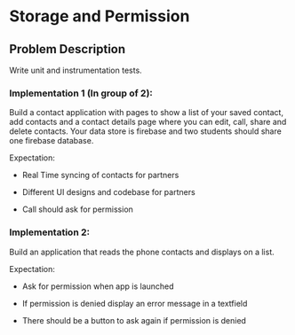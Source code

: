 # Storage and Permission

## Problem Description 

Write unit and instrumentation tests.

### Implementation 1 (In group of 2): 

Build a contact application with pages to show a list of your saved contact, add contacts and a contact details page where you can edit, call, share and delete contacts. Your data store is firebase and two students should share one firebase database. 

Expectation: 

-   Real Time syncing of contacts for partners 

-   Different UI designs and codebase for partners 

-   Call should ask for permission

### Implementation 2: 

Build an application that reads the phone contacts and displays on a list.  

Expectation: 

-   Ask for permission when app is launched 

-   If permission is denied display an error message in a textfield 

-   There should be a button to ask again if permission is denied